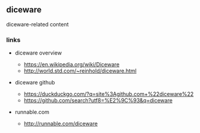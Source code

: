 ## diceware

diceware-related content

### links

* diceware overview
    * https://en.wikipedia.org/wiki/Diceware
    * http://world.std.com/~reinhold/diceware.html

* diceware github
    * https://duckduckgo.com/?q=site%3Agithub.com+%22diceware%22
    * https://github.com/search?utf8=%E2%9C%93&q=diceware

* runnable.com
    * http://runnable.com/diceware

